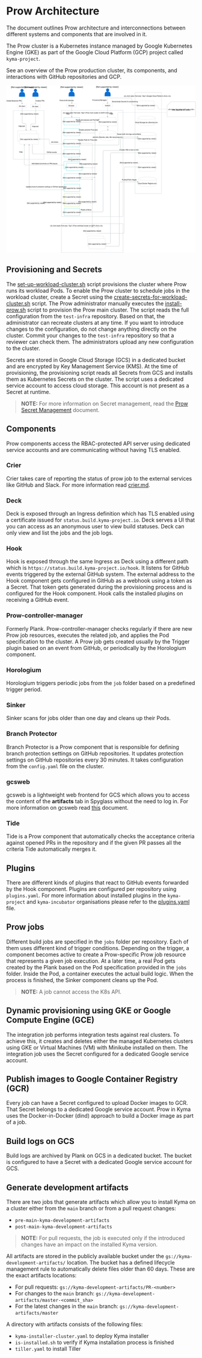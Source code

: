 # Prow Architecture

The document outlines Prow architecture and interconnections between different systems and components that are involved in it.

The Prow cluster is a Kubernetes instance managed by Google Kubernetes Engine (GKE) as part of the Google Cloud Platform (GCP) project called `kyma-project`.

See an overview of the Prow production cluster, its components, and interactions with GitHub repositories and GCP.  

![Prow architecture overview](./assets/prow-architecture.svg)

## Provisioning and Secrets
The [set-up-workload-cluster.sh](../../prow/set-up-workload-cluster.sh) script provisions the cluster where Prow runs its workload Pods. To enable the Prow cluster to schedule jobs in the workload cluster, create a Secret using the [create-secrets-for-workload-cluster.sh](../../prow/create-secrets-for-workload-cluster.sh) script.
The Prow administrator manually executes the [install-prow.sh](../../prow/scripts/install-prow.sh) script to provision the Prow main cluster. The script reads the full configuration from the `test-infra` repository. Based on that, the administrator can recreate clusters at any time. If you want to introduce changes to the configuration, do not change anything directly on the cluster. Commit your changes to the `test-infra` repository so that a reviewer can check them. The administrators upload any new configuration to the cluster.

Secrets are stored in Google Cloud Storage (GCS) in a dedicated bucket and are encrypted by Key Management Service (KMS). At the time of provisioning, the provisioning script reads all Secrets from GCS and installs them as Kubernetes Secrets on the cluster. The script uses a dedicated service account to access cloud storage. This account is not present as a Secret at runtime.

> **NOTE:** For more information on Secret management, read the [Prow Secret Management](./prow-secrets-management.md) document.

## Components
Prow components access the RBAC-protected API server using dedicated service accounts and are communicating without having TLS enabled.

### Crier
Crier takes care of reporting the status of prow job to the external services like GitHub and Slack. For more information read [crier.md](./crier.md).

### Deck
Deck is exposed through an Ingress definition which has TLS enabled using a certificate issued for `status.build.kyma-project.io`. Deck serves a UI that you can access as an anonymous user to view build statuses. Deck can only view and list the jobs and the job logs.

### Hook
Hook is exposed through the same Ingress as Deck using a different path which is `https://status.build.kyma-project.io/hook`. It listens for GitHub events triggered by the external GitHub system. The external address to the Hook component gets configured in GitHub as a webhook using a token as a Secret. That token gets generated during the provisioning process and is configured for the Hook component. Hook calls the installed plugins on receiving a GitHub event.

### Prow-controller-manager
Formerly Plank. Prow-controller-manager checks regularly if there are new Prow job resources, executes the related job, and applies the Pod specification to the cluster. A Prow job gets created usually by the Trigger plugin based on an event from GitHub, or periodically by the Horologium component.

### Horologium
Horologium triggers periodic jobs from the `job` folder based on a predefined trigger period.

### Sinker
Sinker scans for jobs older than one day and cleans up their Pods.

### Branch Protector
Branch Protector is a Prow component that is responsible for defining branch protection settings on GitHub repositories. It updates protection settings on GitHub repositories every 30 minutes. It takes configuration from the `config.yaml` file on the cluster.

### gcsweb
gcsweb is a lightweight web frontend for GCS which allows you to access the content of the **artifacts** tab in Spyglass without the need to log in. For more information on gcsweb read [this](https://github.com/kubernetes/k8s.io/tree/master/gcsweb.k8s.io) document.

### Tide
Tide is a Prow component that automatically checks the acceptance criteria against opened PRs in the repository and if the given PR passes all the criteria Tide automatically merges it.

## Plugins
There are different kinds of plugins that react to GitHub events forwarded by the Hook component. Plugins are configured per repository using `plugins.yaml`.
For more information about installed plugins in the `kyma-project` and `kyma-incubator` organisations please refer to the [plugins.yaml](../../prow/plugins.yaml) file.

## Prow jobs
Different build jobs are specified in the `jobs` folder per repository. Each of them uses different kind of trigger conditions. Depending on the trigger, a component becomes active to create a Prow-specific Prow job resource that represents a given job execution. At a later time, a real Pod gets created by the Plank based on the Pod specification provided in the `jobs` folder. Inside the Pod, a container executes the actual build logic. When the process is finished, the Sinker component cleans up the Pod.

> **NOTE:** A job cannot access the K8s API.

## Dynamic provisioning using GKE or Google Compute Engine (GCE)
The integration job performs integration tests against real clusters. To achieve this, it creates and deletes either the managed Kubernetes clusters using GKE or Virtual Machines (VM) with Minikube installed on them. The integration job uses the Secret configured for a dedicated Google service account.

## Publish images to Google Container Registry (GCR)
Every job can have a Secret configured to upload Docker images to GCR. That Secret belongs to a dedicated Google service account.
Prow in Kyma uses the Docker-in-Docker (dind) approach to build a Docker image as part of a job.

## Build logs on GCS
Build logs are archived by Plank on GCS in a dedicated bucket. The bucket is configured to have a Secret with a dedicated Google service account for GCS.

## Generate development artifacts

There are two jobs that generate artifacts which allow you to install Kyma on a cluster either from the `main` branch or from a pull request changes:
- `pre-main-kyma-development-artifacts`
- `post-main-kyma-development-artifacts`

>**NOTE:** For pull requests, the job is executed only if the introduced changes have an impact on the installed Kyma version.

All artifacts are stored in the publicly available bucket under the `gs://kyma-development-artifacts/` location. The bucket has a defined lifecycle management rule to automatically delete files older than 60 days. These are the exact artifacts locations:
* For pull requests: `gs://kyma-development-artifacts/PR-<number>`
* For changes to the `main` branch: `gs://kyma-development-artifacts/master-<commit_sha>`
* For the latest changes in the `main` branch: `gs://kyma-development-artifacts/master`

A directory with artifacts consists of the following files:
- `kyma-installer-cluster.yaml` to deploy Kyma installer
- `is-installed.sh` to verify if Kyma installation process is finished
- `tiller.yaml` to install Tiller
